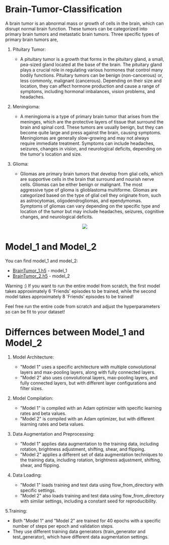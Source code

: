# Brain-Tumor-Classification
A brain tumor is an abnormal mass or growth of cells in the brain, which can disrupt normal brain function. These tumors can be categorized into primary brain tumors and metastatic brain tumors. Three specific types of primary brain tumors are,

1. Pituitary Tumor:
   - A pituitary tumor is a growth that forms in the pituitary gland, a small, pea-sized gland located at the base of the brain. The pituitary gland plays a crucial role in regulating various hormones that control many bodily functions. Pituitary tumors can be benign (non-cancerous) or, less commonly, malignant (cancerous). Depending on their size and location, they can affect hormone production and cause a range of symptoms, including hormonal imbalances, vision problems, and headaches.

2. Meningioma:
   - A meningioma is a type of primary brain tumor that arises from the meninges, which are the protective layers of tissue that surround the brain and spinal cord. These tumors are usually benign, but they can become quite large and press against the brain, causing symptoms. Meningiomas are generally slow-growing and may not always require immediate treatment. Symptoms can include headaches, seizures, changes in vision, and neurological deficits, depending on the tumor's location and size.

3. Glioma:
   - Gliomas are primary brain tumors that develop from glial cells, which are supportive cells in the brain that surround and nourish nerve cells. Gliomas can be either benign or malignant. The most aggressive type of glioma is glioblastoma multiforme. Gliomas are categorized based on the type of glial cell they originate from, such as astrocytomas, oligodendrogliomas, and ependymomas. Symptoms of gliomas can vary depending on the specific type and location of the tumor but may include headaches, seizures, cognitive changes, and neurological deficits.

<div align="center">
  <img src="https://github.com/costpetrides/Brain-Tumor-Classification/raw/main/readmePic.png" style="max-width:70%;">
</div>

# Model_1 and Model_2
You can find  model_1 and model_2: 
   - [BrainTumor_1.h5](https://github.com/costpetrides/Brain-Tumor-Classification/blob/main/BrainTumor_1.h5) - model_1
   - [BrainTumor_2.h5](https://github.com/costpetrides/Brain-Tumor-Classification/blob/main/BrainTumor_2.h5) - model_2

Warning :)
   If you want to run the entire model from scratch, the first model takes approximately 6 'Friends' episodes to be trained, while the second model takes approximately 8 'Friends' episodes to be trained! 

Feel free run the entire code from scratch and adjust the hyperparameters so can be fit to  your dataset!   

# Differnces between Model_1 and Model_2

1. Model Architecture:

   - "Model 1" uses a specific architecture with multiple convolutional layers and max-pooling layers, along with fully connected layers.
   - "Model 2" also uses convolutional layers, max-pooling layers, and fully connected layers, but with different layer configurations and filter sizes.

2. Model Compilation:

   - "Model 1" is compiled with an Adam optimizer with specific learning rates and beta values.
   - "Model 2" is compiled with an Adam optimizer, but with different learning rates and beta values.

3. Data Augmentation and Preprocessing:

   - "Model 1" applies data augmentation to the training data, including rotation, brightness adjustment, shifting, shear, and flipping.
   - "Model 2" applies a different set of data augmentation techniques to the training data, including rotation, brightness adjustment, shifting, shear, and flipping.

4. Data Loading:

   - "Model 1" loads training and test data using flow_from_directory with specific settings.
   - "Model 2" also loads training and test data using flow_from_directory with similar settings, including a constant seed for reproducibility.

5.Training:

   - Both "Model 1" and "Model 2" are trained for 40 epochs with a specific number of steps per epoch and validation steps.
   - They use different training data generators (train_generator and test_generator), which have different data augmentation settings.


